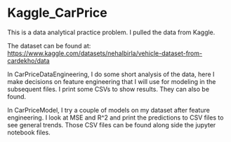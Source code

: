 # Kaggle_CarPrice

This is a data analytical practice problem. I pulled the data from Kaggle. 

The dataset can be found at: https://www.kaggle.com/datasets/nehalbirla/vehicle-dataset-from-cardekho/data

In CarPriceDataEngineering, I do some short analysis of the data, here I make decisions on feature engineering that I will use for modeling in the subsequent files. I print some CSVs to show results. They can also be found. 

In CarPriceModel, I try a couple of models on my dataset after feature engineering. I look at MSE and R^2 and print the predictions to CSV files to see general trends. Those CSV files can be found along side the jupyter notebook files. 